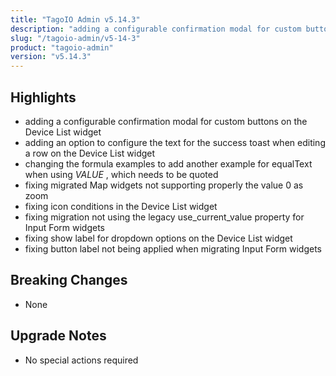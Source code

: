 ```yaml
---
title: "TagoIO Admin v5.14.3"
description: "adding a configurable confirmation modal for custom buttons on the Device List widget"
slug: "/tagoio-admin/v5-14-3"
product: "tagoio-admin"
version: "v5.14.3"
---
```


## Highlights

- adding a configurable confirmation modal for custom buttons on the Device List widget
- adding an option to configure the text for the success toast when editing a row on the Device List widget
- changing the formula examples to add another example for equalText when using $VALUE$ , which needs to be quoted
- fixing migrated Map widgets not supporting properly the value 0 as zoom
- fixing icon conditions in the Device List widget
- fixing migration not using the legacy use_current_value property for Input Form widgets
- fixing show label for dropdown options on the Device List widget
- fixing button label not being applied when migrating Input Form widgets

## Breaking Changes

- None

## Upgrade Notes

- No special actions required
